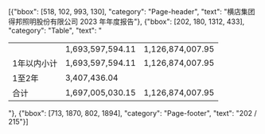 [{"bbox": [518, 102, 993, 130], "category": "Page-header", "text": "横店集团得邦照明股份有限公司 2023 年年度报告"}, {"bbox": [202, 180, 1312, 433], "category": "Table", "text": "<table><tr><td></td><td>1,693,597,594.11</td><td>1,126,874,007.95</td></tr><tr><td>1年以内小计</td><td>1,693,597,594.11</td><td>1,126,874,007.95</td></tr><tr><td>1至2年</td><td>3,407,436.04</td><td></td></tr><tr><td>合计</td><td>1,697,005,030.15</td><td>1,126,874,007.95</td></tr></table>"}, {"bbox": [713, 1870, 802, 1894], "category": "Page-footer", "text": "202 / 215"}]